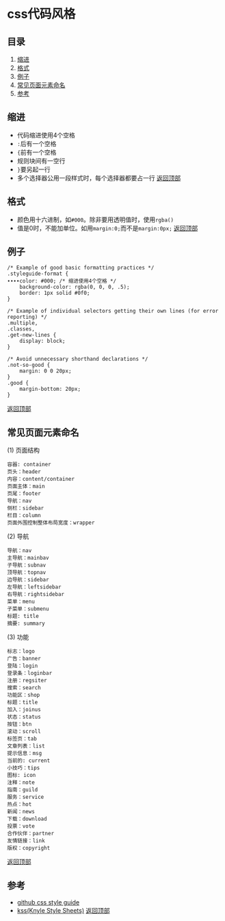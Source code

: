 # css代码风格
## <a name='TOC'>目录</a>
1. [缩进](#spacing)
1. [格式](#formatting)
1. [例子](#example)
1. [常见页面元素命名](#fileNameDefine)
1. [参考](#reference)

## <a name='spacing'>缩进</a>
* 代码缩进使用4个空格
* `:`后有一个空格
* `{`前有一个空格
* 规则块间有一空行
* `}`要另起一行
* 多个选择器公用一段样式时，每个选择器都要占一行
[返回顶部](#TOC)

## <a name='formatting'>格式</a>
* 颜色用十六进制，如`#000`。除非要用透明值时，使用`rgba()`
* 值是0时，不能加单位。如用`margin:0;`而不是`margin:0px;`
[返回顶部](#TOC)

## <a name='example'>例子</a>
```
/* Example of good basic formatting practices */
.styleguide-format {
∙∙∙∙color: #000; /* 缩进使用4个空格 */
    background-color: rgba(0, 0, 0, .5);
    border: 1px solid #0f0;
}

/* Example of individual selectors getting their own lines (for error reporting) */
.multiple,
.classes,
.get-new-lines {
    display: block;
}

/* Avoid unnecessary shorthand declarations */
.not-so-good {
    margin: 0 0 20px;
}
.good {
    margin-bottom: 20px;
}

```
[返回顶部](#TOC)

## <a name='fileNameDefine'>常见页面元素命名</a>
(1) 页面结构

    容器: container
    页头：header
    内容：content/container
    页面主体：main
    页尾：footer
    导航：nav
    侧栏：sidebar
    栏目：column
    页面外围控制整体布局宽度：wrapper

(2) 导航

    导航：nav
    主导航：mainbav
    子导航：subnav
    顶导航：topnav
    边导航：sidebar
    左导航：leftsidebar
    右导航：rightsidebar
    菜单：menu
    子菜单：submenu
    标题: title
    摘要: summary

(3) 功能

    标志：logo
    广告：banner
    登陆：login
    登录条：loginbar
    注册：regsiter
    搜索：search
    功能区：shop
    标题：title
    加入：joinus
    状态：status
    按钮：btn
    滚动：scroll
    标签页：tab
    文章列表：list
    提示信息：msg
    当前的: current
    小技巧：tips
    图标: icon
    注释：note
    指南：guild
    服务：service
    热点：hot
    新闻：news
    下载：download
    投票：vote
    合作伙伴：partner
    友情链接：link
    版权：copyright
[返回顶部](#TOC)

## <a name='reference'>参考</a>
* [github css style guide](https://github.com/styleguide/css)
* [kss(Knyle Style Sheets)](https://github.com/kneath/kss)
[返回顶部](#TOC)
